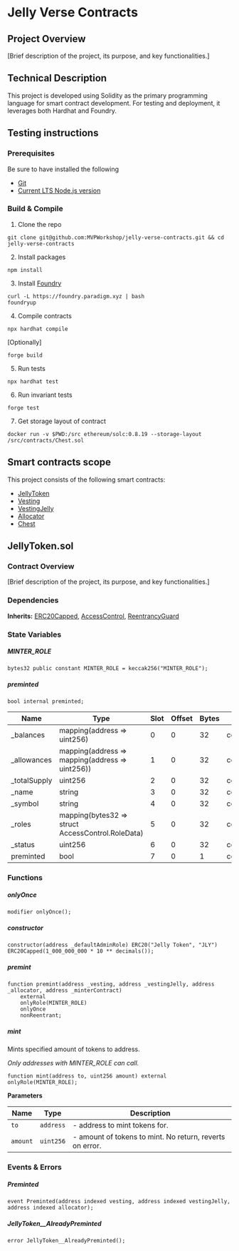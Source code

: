 # Jelly Verse Contracts

## Project Overview

[Brief description of the project, its purpose, and key functionalities.]

## Technical Description

This project is developed using Solidity as the primary programming language for smart contract development. For testing and deployment, it leverages both Hardhat and Foundry.

## Testing instructions

### Prerequisites

Be sure to have installed the following

- [Git](https://git-scm.com/book/en/v2/Getting-Started-Installing-Git)
- [Current LTS Node.js version](https://nodejs.org/en/about/releases/)

### Build & Compile

1. Clone the repo

```shell
git clone git@github.com:MVPWorkshop/jelly-verse-contracts.git && cd jelly-verse-contracts
```

2. Install packages

```shell
npm install
```

3. Install [Foundry](https://book.getfoundry.sh/getting-started/installation)

```shell
curl -L https://foundry.paradigm.xyz | bash
foundryup
```

4. Compile contracts

```shell
npx hardhat compile
```

[Optionally]

```shell
forge build
```

5. Run tests

```shell
npx hardhat test
```

6. Run invariant tests

```shell
forge test
```

7. Get storage layout of contract

```shell
docker run -v $PWD:/src ethereum/solc:0.8.19 --storage-layout /src/contracts/Chest.sol
```

## Smart contracts scope

This project consists of the following smart contracts:

- [JellyToken](./contracts/JellyToken.sol)
- [Vesting](./contracts/Vesting.sol)
- [VestingJelly](./contracts/VestingJelly.sol)
- [Allocator](./contracts/Allocator.sol)
- [Chest](./contracts/Chest.sol)

## JellyToken.sol

### Contract Overview

[Brief description of the project, its purpose, and key functionalities.]

### Dependencies

**Inherits:**
[ERC20Capped](/contracts/vendor/openzeppelin/v4.9.0/token/ERC20/extensions/ERC20Capped.sol/abstract.ERC20Capped.md), [AccessControl](/contracts/vendor/openzeppelin/v4.9.0/access/AccessControl.sol/abstract.AccessControl.md), [ReentrancyGuard](/contracts/vendor/openzeppelin/v4.9.0/security/ReentrancyGuard.sol/abstract.ReentrancyGuard.md)

### State Variables

##### MINTER_ROLE

```solidity
bytes32 public constant MINTER_ROLE = keccak256("MINTER_ROLE");
```

##### preminted

```solidity
bool internal preminted;
```

| Name          | Type                                              | Slot | Offset | Bytes | Contract                            |
| ------------- | ------------------------------------------------- | ---- | ------ | ----- | ----------------------------------- |
| \_balances    | mapping(address => uint256)                       | 0    | 0      | 32    | contracts/JellyToken.sol:JellyToken |
| \_allowances  | mapping(address => mapping(address => uint256))   | 1    | 0      | 32    | contracts/JellyToken.sol:JellyToken |
| \_totalSupply | uint256                                           | 2    | 0      | 32    | contracts/JellyToken.sol:JellyToken |
| \_name        | string                                            | 3    | 0      | 32    | contracts/JellyToken.sol:JellyToken |
| \_symbol      | string                                            | 4    | 0      | 32    | contracts/JellyToken.sol:JellyToken |
| \_roles       | mapping(bytes32 => struct AccessControl.RoleData) | 5    | 0      | 32    | contracts/JellyToken.sol:JellyToken |
| \_status      | uint256                                           | 6    | 0      | 32    | contracts/JellyToken.sol:JellyToken |
| preminted     | bool                                              | 7    | 0      | 1     | contracts/JellyToken.sol:JellyToken |

### Functions

##### onlyOnce

```solidity
modifier onlyOnce();
```

##### constructor

```solidity
constructor(address _defaultAdminRole) ERC20("Jelly Token", "JLY") ERC20Capped(1_000_000_000 * 10 ** decimals());
```

##### premint

```solidity
function premint(address _vesting, address _vestingJelly, address _allocator, address _minterContract)
    external
    onlyRole(MINTER_ROLE)
    onlyOnce
    nonReentrant;
```

##### mint

Mints specified amount of tokens to address.

_Only addresses with MINTER_ROLE can call._

```solidity
function mint(address to, uint256 amount) external onlyRole(MINTER_ROLE);
```

**Parameters**

| Name     | Type      | Description                                              |
| -------- | --------- | -------------------------------------------------------- |
| `to`     | `address` | - address to mint tokens for.                            |
| `amount` | `uint256` | - amount of tokens to mint. No return, reverts on error. |

### Events & Errors

##### Preminted

```solidity
event Preminted(address indexed vesting, address indexed vestingJelly, address indexed allocator);
```

##### JellyToken\_\_AlreadyPreminted

```solidity
error JellyToken__AlreadyPreminted();
```
